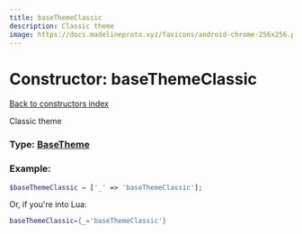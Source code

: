 ```yaml
---
title: baseThemeClassic
description: Classic theme
image: https://docs.madelineproto.xyz/favicons/android-chrome-256x256.png
---
```

# Constructor: baseThemeClassic  
[Back to constructors index](index.md)



Classic theme




### Type: [BaseTheme](../types/BaseTheme.md)


### Example:

```php
$baseThemeClassic = ['_' => 'baseThemeClassic'];
```  


Or, if you're into Lua:

```lua
baseThemeClassic={_='baseThemeClassic'}

```


